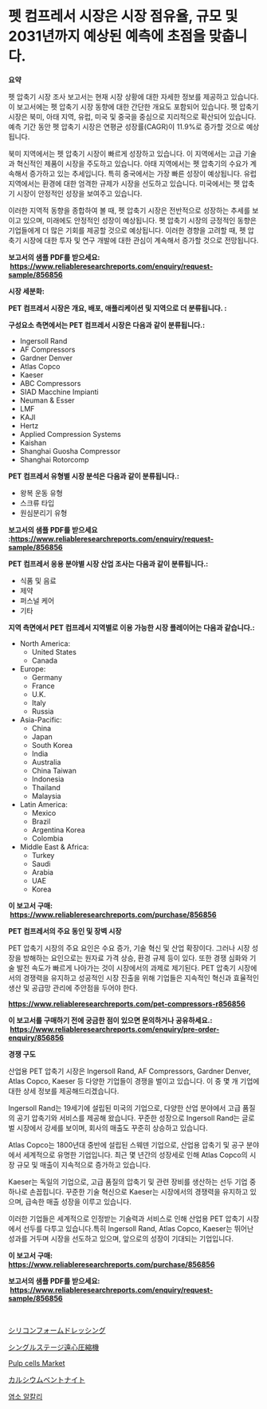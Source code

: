 <p><h1>펫 컴프레서 시장은 시장 점유율, 규모 및 2031년까지 예상된 예측에 초점을 맞춥니다.</h1></p><p><strong>요약</strong></p>
<p><p>펫 압축기 시장 조사 보고서는 현재 시장 상황에 대한 자세한 정보를 제공하고 있습니다. 이 보고서에는 펫 압축기 시장 동향에 대한 간단한 개요도 포함되어 있습니다. 펫 압축기 시장은 북미, 아태 지역, 유럽, 미국 및 중국을 중심으로 지리적으로 확산되어 있습니다. 예측 기간 동안 펫 압축기 시장은 연평균 성장률(CAGR)이 11.9%로 증가할 것으로 예상됩니다.</p><p>북미 지역에서는 펫 압축기 시장이 빠르게 성장하고 있습니다. 이 지역에서는 고급 기술과 혁신적인 제품이 시장을 주도하고 있습니다. 아태 지역에서는 펫 압축기의 수요가 계속해서 증가하고 있는 추세입니다. 특히 중국에서는 가장 빠른 성장이 예상됩니다. 유럽 지역에서는 환경에 대한 엄격한 규제가 시장을 선도하고 있습니다. 미국에서는 펫 압축기 시장이 안정적인 성장을 보여주고 있습니다.</p><p>이러한 지역적 동향을 종합하여 볼 때, 펫 압축기 시장은 전반적으로 성장하는 추세를 보이고 있으며, 미래에도 안정적인 성장이 예상됩니다. 펫 압축기 시장의 긍정적인 동향은 기업들에게 더 많은 기회를 제공할 것으로 예상됩니다. 이러한 경향을 고려할 때, 펫 압축기 시장에 대한 투자 및 연구 개발에 대한 관심이 계속해서 증가할 것으로 전망됩니다.</p></p>
<p><strong>보고서의 샘플 PDF를 받으세요: &nbsp;<a href="https://www.reliableresearchreports.com/enquiry/request-sample/856856">https://www.reliableresearchreports.com/enquiry/request-sample/856856</a></strong></p>
<p><strong>시장 세분화:</strong></p>
<p><strong> PET 컴프레서 시장은 개요, 배포, 애플리케이션 및 지역으로 더 분류됩니다. :</strong></p>
<p><strong>구성요소 측면에서는 PET 컴프레서 시장은 다음과 같이 분류됩니다.:</strong></p>
<p><ul><li>Ingersoll Rand</li><li>AF Compressors</li><li>Gardner Denver</li><li>Atlas Copco</li><li>Kaeser</li><li>ABC Compressors</li><li>SIAD Macchine Impianti</li><li>Neuman & Esser</li><li>LMF</li><li>KAJl</li><li>Hertz</li><li>Applied Compression Systems</li><li>Kaishan</li><li>Shanghai Guosha Compressor</li><li>Shanghai Rotorcomp</li></ul></p>
<p><strong> PET 컴프레서 유형별 시장 분석은 다음과 같이 분류됩니다.:</strong></p>
<p><ul><li>왕복 운동 유형</li><li>스크류 타입</li><li>원심분리기 유형</li></ul></p>
<p><strong>보고서의 샘플 PDF를 받으세요 :<a href="https://www.reliableresearchreports.com/enquiry/request-sample/856856">https://www.reliableresearchreports.com/enquiry/request-sample/856856</a></strong></p>
<p><strong> PET 컴프레서 응용 분야별 시장 산업 조사는 다음과 같이 분류됩니다.:</strong></p>
<p><ul><li>식품 및 음료</li><li>제약</li><li>퍼스널 케어</li><li>기타</li></ul></p>
<p><strong>지역 측면에서 PET 컴프레서 지역별로 이용 가능한 시장 플레이어는 다음과 같습니다.:</strong></p>
<p><ul>
    <li>
        North America:
        <ul>
            <li>United States</li>
            <li>Canada</li>
        </ul>
    </li>
    <li>
        Europe:
        <ul>
            <li>Germany</li>
            <li>France</li>
            <li>U.K.</li>
            <li>Italy</li>
            <li>Russia</li>
        </ul>
    </li>
    <li>
        Asia-Pacific:
        <ul>
            <li>China</li>
            <li>Japan</li>
            <li>South Korea</li>
            <li>India</li>
            <li>Australia</li>
            <li>China Taiwan</li>
            <li>Indonesia</li>
            <li>Thailand</li>
            <li>Malaysia</li>
        </ul>
    </li>
    <li>
        Latin America:
        <ul>
            <li>Mexico</li>
            <li>Brazil</li>
            <li>Argentina Korea</li>
            <li>Colombia</li>
        </ul>
    </li>
    <li>
        Middle East & Africa:
        <ul>
            <li>Turkey</li>
            <li>Saudi</li>
            <li>Arabia</li>
            <li>UAE</li>
            <li>Korea</li>
        </ul>
    </li>
    </ul></p>
<p><strong>이 보고서 구매: &nbsp;<a href="https://www.reliableresearchreports.com/purchase/856856">https://www.reliableresearchreports.com/purchase/856856</a></strong></p>
<p><strong>PET 컴프레서의 주요 동인 및 장벽 시장</strong></p>
<p><p>PET 압축기 시장의 주요 요인은 수요 증가, 기술 혁신 및 산업 확장이다. 그러나 시장 성장을 방해하는 요인으로는 원자료 가격 상승, 환경 규제 등이 있다. 또한 경쟁 심화와 기술 발전 속도가 빠르게 나아가는 것이 시장에서의 과제로 제기된다. PET 압축기 시장에서의 경쟁력을 유지하고 성공적인 시장 진출을 위해 기업들은 지속적인 혁신과 효율적인 생산 및 공급망 관리에 주안점을 두어야 한다.</p></p>
<p><strong><a href="https://www.reliableresearchreports.com/pet-compressors-r856856">https://www.reliableresearchreports.com/pet-compressors-r856856</a></strong></p>
<p><strong>이 보고서를 구매하기 전에 궁금한 점이 있으면 문의하거나 공유하세요.: &nbsp;<a href="https://www.reliableresearchreports.com/enquiry/pre-order-enquiry/856856">https://www.reliableresearchreports.com/enquiry/pre-order-enquiry/856856</a></strong></p>
<p><strong>경쟁 구도</strong></p>
<p><p>산업용 PET 압축기 시장은 Ingersoll Rand, AF Compressors, Gardner Denver, Atlas Copco, Kaeser 등 다양한 기업들이 경쟁을 벌이고 있습니다. 이 중 몇 개 기업에 대한 상세 정보를 제공해드리겠습니다.</p><p>Ingersoll Rand는 19세기에 설립된 미국의 기업으로, 다양한 산업 분야에서 고급 품질의 공기 압축기와 서비스를 제공해 왔습니다. 꾸준한 성장으로 Ingersoll Rand는 글로벌 시장에서 강세를 보이며, 회사의 매출도 꾸준히 상승하고 있습니다.</p><p>Atlas Copco는 1800년대 중반에 설립된 스웨덴 기업으로, 산업용 압축기 및 공구 분야에서 세계적으로 유명한 기업입니다. 최근 몇 년간의 성장세로 인해 Atlas Copco의 시장 규모 및 매출이 지속적으로 증가하고 있습니다.</p><p>Kaeser는 독일의 기업으로, 고급 품질의 압축기 및 관련 장비를 생산하는 선두 기업 중 하나로 손꼽힙니다. 꾸준한 기술 혁신으로 Kaeser는 시장에서의 경쟁력을 유지하고 있으며, 급속한 매출 성장을 이루고 있습니다.</p><p>이러한 기업들은 세계적으로 인정받는 기술력과 서비스로 인해 산업용 PET 압축기 시장에서 선두를 다투고 있습니다.특히 Ingersoll Rand, Atlas Copco, Kaeser는 뛰어난 성과를 거두며 시장을 선도하고 있으며, 앞으로의 성장이 기대되는 기업입니다.</p></p>
<p><strong>이 보고서 구매: &nbsp; <a href="https://www.reliableresearchreports.com/purchase/856856">https://www.reliableresearchreports.com/purchase/856856</a></strong></p>
<p><strong>보고서의 샘플 PDF를 받으세요: &nbsp;<a href="https://www.reliableresearchreports.com/enquiry/request-sample/856856">https://www.reliableresearchreports.com/enquiry/request-sample/856856</a></strong><strong></strong></p>
<p>&nbsp;</p>
<p><p><a href="https://medium.com/@frankfurter35566/%E3%82%B7%E3%83%AA%E3%82%B3%E3%83%BC%E3%83%B3%E3%83%95%E3%82%A9%E3%83%BC%E3%83%A0%E3%83%89%E3%83%AC%E3%83%83%E3%82%B7%E3%83%B3%E3%82%B0%E5%B8%82%E5%A0%B4-%E5%B8%82%E5%A0%B4%E3%82%B7%E3%82%A7%E3%82%A2-%E5%B8%82%E5%A0%B4%E5%8B%95%E5%90%91-%E5%B0%86%E6%9D%A5%E3%81%AE%E6%88%90%E9%95%B7%E3%81%AE%E6%8E%A2%E7%B4%A2-19d660ae4d9d">シリコンフォームドレッシング</a></p><p><a href="https://github.com/LeanneBruen2023/Market-Research-Report-List-1/blob/main/278976818304.md">シングルステージ遠心圧縮機</a></p><p><a href="https://github.com/mauripalmi/Market-Research-Report-List-2/blob/main/pulp-cells-market.md">Pulp cells Market</a></p><p><a href="https://github.com/zekaoe592392/Market-Research-Report-List-1/blob/main/956987618305.md">カルシウムベントナイト</a></p><p><a href="https://medium.com/@fredajerde/%ED%81%AC%EB%A1%9C-%EC%97%AD-%EC%97%BC%EC%86%8C-%EC%95%8C%EC%B9%BC%EB%A6%AC-%EC%8B%9C%EC%9E%A5-%EB%A9%94%ED%8A%B8%EB%A6%AD%EC%8A%A4%EB%A5%BC-%ED%95%B4%EB%8F%85%ED%95%98%EB%8B%A4-%EC%8B%9C%EC%9E%A5-%EC%A0%90%EC%9C%A0%EC%9C%A8-%ED%8A%B8%EB%A0%8C%EB%93%9C-%EB%B0%8F-%EC%84%B1%EC%9E%A5-%ED%8C%A8%ED%84%B4-2990b6d4bcbc">염소 알칼리</a></p></p>